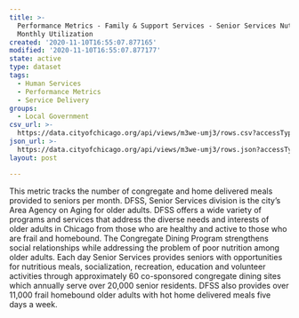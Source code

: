 ```yaml
---
title: >-
  Performance Metrics - Family & Support Services - Senior Services Nutrition
  Monthly Utilization
created: '2020-11-10T16:55:07.877165'
modified: '2020-11-10T16:55:07.877177'
state: active
type: dataset
tags:
  - Human Services
  - Performance Metrics
  - Service Delivery
groups:
  - Local Government
csv_url: >-
  https://data.cityofchicago.org/api/views/m3we-umj3/rows.csv?accessType=DOWNLOAD
json_url: >-
  https://data.cityofchicago.org/api/views/m3we-umj3/rows.json?accessType=DOWNLOAD
layout: post

---
```

This metric tracks the number of congregate and home delivered meals provided to seniors per month. DFSS, Senior Services division is the city’s Area Agency on Aging for older adults. DFSS offers a wide variety of programs and services that address the diverse needs and interests of older adults in Chicago from those who are healthy and active to those who are frail and homebound.  The Congregate Dining Program strengthens social relationships while addressing the problem of poor nutrition among older adults. Each day Senior Services provides seniors with opportunities for nutritious meals, socialization, recreation, education and volunteer activities through approximately 60 co-sponsored congregate dining sites which annually serve over 20,000 senior residents. DFSS also provides over 11,000 frail homebound older adults with hot home delivered meals five days a week.
